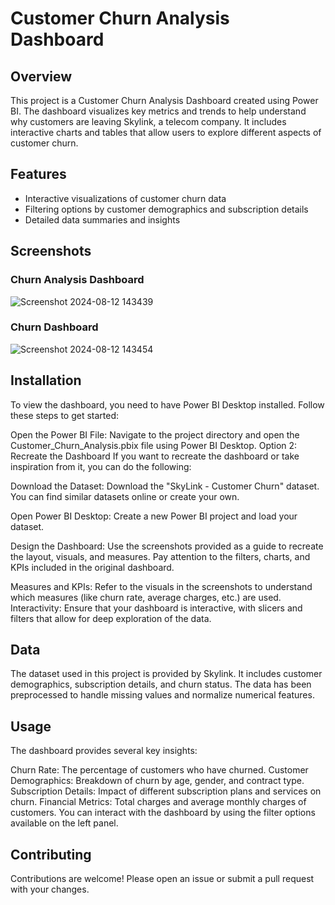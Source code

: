 # Customer Churn Analysis Dashboard

## Overview
This project is a Customer Churn Analysis Dashboard created using Power BI. The dashboard visualizes key metrics and trends to help understand why customers are leaving Skylink, a telecom company. It includes interactive charts and tables that allow users to explore different aspects of customer churn.

## Features
- Interactive visualizations of customer churn data
- Filtering options by customer demographics and subscription details
- Detailed data summaries and insights

## Screenshots
### Churn Analysis Dashboard
![Screenshot 2024-08-12 143439](https://github.com/user-attachments/assets/0246cf98-9a05-444d-b7c7-7784f29fcb0c)


### Churn Dashboard

![Screenshot 2024-08-12 143454](https://github.com/user-attachments/assets/ff5defdf-5dcf-49d9-9507-b363caa910c9)

## Installation
To view the dashboard, you need to have Power BI Desktop installed. Follow these steps to get started:

Open the Power BI File: Navigate to the project directory and open the Customer_Churn_Analysis.pbix file using Power BI Desktop.
Option 2: Recreate the Dashboard
If you want to recreate the dashboard or take inspiration from it, you can do the following:

Download the Dataset: Download the "SkyLink - Customer Churn" dataset. You can find similar datasets online or create your own.

Open Power BI Desktop: Create a new Power BI project and load your dataset.

Design the Dashboard: Use the screenshots provided as a guide to recreate the layout, visuals, and measures. Pay attention to the filters, charts, and KPIs included in the original dashboard.

Measures and KPIs: Refer to the visuals in the screenshots to understand which measures (like churn rate, average charges, etc.) are used.
Interactivity: Ensure that your dashboard is interactive, with slicers and filters that allow for deep exploration of the data.

## Data
The dataset used in this project is provided by Skylink. It includes customer demographics, subscription details, and churn status. The data has been preprocessed to handle missing values and normalize numerical features.

## Usage
The dashboard provides several key insights:

Churn Rate: The percentage of customers who have churned.
Customer Demographics: Breakdown of churn by age, gender, and contract type.
Subscription Details: Impact of different subscription plans and services on churn.
Financial Metrics: Total charges and average monthly charges of customers.
You can interact with the dashboard by using the filter options available on the left panel.

## Contributing
Contributions are welcome! Please open an issue or submit a pull request with your changes.
